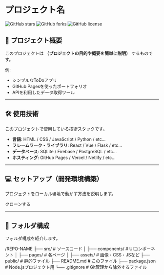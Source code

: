 # プロジェクト名

![GitHub stars](https://img.shields.io/github/stars/YOUR-USERNAME/REPO-NAME?style=social)
![GitHub forks](https://img.shields.io/github/forks/YOUR-USERNAME/REPO-NAME?style=social)
![GitHub license](https://img.shields.io/github/license/YOUR-USERNAME/REPO-NAME)

## 🚀 プロジェクト概要
このプロジェクトは **（プロジェクトの目的や概要を簡単に説明）** するものです。

例:
- シンプルなToDoアプリ
- GitHub Pagesを使ったポートフォリオ
- APIを利用したデータ取得ツール

---

## 🛠️ 使用技術
このプロジェクトで使用している技術スタックです。

- **言語**: HTML / CSS / JavaScript / Python / etc...
- **フレームワーク・ライブラリ**: React / Vue / Flask / etc...
- **データベース**: SQLite / Firebase / PostgreSQL / etc...
- **ホスティング**: GitHub Pages / Vercel / Netlify / etc...

---

## 💻 セットアップ（開発環境構築）
プロジェクトをローカル環境で動かす方法を説明します。

クローンする

---

## 📂 フォルダ構成
フォルダ構成を紹介します。

/REPO-NAME
├── src/          # ソースコード
│   ├── components/   # UIコンポーネント
│   ├── pages/        # 各ページ
│   ├── assets/       # 画像・CSS・JSなど
├── public/       # 静的ファイル
├── README.md     # このファイル
├── package.json  # Node.jsプロジェクト用
└── .gitignore    # Git管理から除外するファイル
